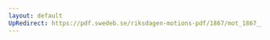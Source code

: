```yaml
---
layout: default
UpRedirect: https://pdf.swedeb.se/riksdagen-motions-pdf/1867/mot_1867__fk__00045/mot_1867__fk__00045_003.pdf
---
```

